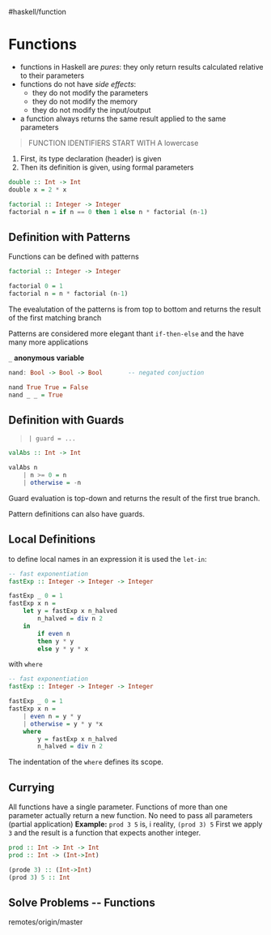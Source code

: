 #haskell/function 


# Functions

- functions in Haskell are *pures*: they only return results calculated relative to their parameters
- functions do not have *side effects*:
	- they do not modify the parameters
	- they do not modify the memory 
	- they do not modify the input/output
- a function always returns the same result applied to the same parameters

>	FUNCTION IDENTIFIERS START WITH A lowercase

1. First, its type declaration (header) is given
2. Then its definition is given, using formal parameters

```haskell
double :: Int -> Int
double x = 2 * x

factorial :: Integer -> Integer
factorial n = if n == 0 then 1 else n * factorial (n-1)
```

## Definition with Patterns
Functions can be defined with patterns
```haskell
factorial :: Integer -> Integer

factorial 0 = 1
factorial n = n * factorial (n-1)
```
The evealutation of the patterns is from top to bottom and returns the result of the first matching branch

Patterns are considered more elegant thant `if-then-else` and the have many more applications

`_` **anonymous variable**
```haskell
nand: Bool -> Bool -> Bool       -- negated conjuction

nand True True = False
nand _ _ = True
```

## Definition with Guards

> `| guard = ...`

```haskell
valAbs :: Int -> Int

valAbs n
	| n >= 0 = n
	| otherwise = -n
```
Guard evaluation is top-down and returns the result of the first true branch.

Pattern definitions can also have guards.

## Local Definitions
to define local names in an expression it is used the `let-in`:
```haskell
-- fast exponentiation
fastExp :: Integer -> Integer -> Integer

fastExp _ 0 = 1
fastExp x n = 
	let y = fastExp x n_halved
		n_halved = div n 2
	in
		if even n
		then y * y
		else y * y * x
```

with `where`
```haskell
-- fast exponentiation
fastExp :: Integer -> Integer -> Integer

fastExp _ 0 = 1
fastExp x n = 
	| even n = y * y
	| otherwise = y * y *x
	where
		y = fastExp x n_halved
		n_halved = div n 2
```

The indentation of the `where` defines its scope.

## Currying
All functions have a single parameter.
Functions of more than one parameter actually return a new function.
No need to pass all parameters (partial application)
**Example:**
`prod 3 5` is, i reality, `(prod 3) 5` First we apply `3` and the result is a function that expects another integer.

```haskell
prod :: Int -> Int -> Int
prod :: Int -> (Int->Int)

(prode 3) :: (Int->Int)
(prod 3) 5 :: Int
```


## Solve Problems -- Functions
 remotes/origin/master








